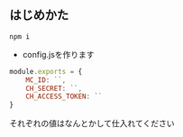 ## はじめかた

```
npm i
```

* config.jsを作ります

```config.js
module.exports = {
    MC_ID: ``,
    CH_SECRET: ``,
    CH_ACCESS_TOKEN: ``
}
```

それぞれの値はなんとかして仕入れてください